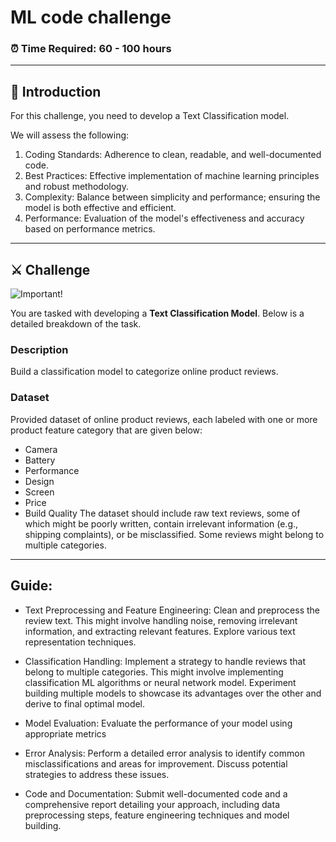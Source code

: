 # ML code challenge

### ⏰ Time Required: 60 - 100 hours

---

## 👋 Introduction

For this challenge, you need to develop a Text Classification model. 

We will assess the following:

1. Coding Standards: Adherence to clean, readable, and well-documented code.
2. Best Practices: Effective implementation of machine learning principles and robust methodology.
3. Complexity: Balance between simplicity and performance; ensuring the model is both effective and efficient.
4. Performance: Evaluation of the model's effectiveness and accuracy based on performance metrics. 

---
## ⚔️ Challenge

![Important!](https://img.shields.io/badge/Important-Read%20the%20challenge%20thoroughly%20before%20proceeding-red?style=for-the-badge&logo=react&link=# "Important")

You are tasked with developing a **Text Classification Model**. Below is a detailed breakdown of the task.

### Description
Build a classification model to categorize online product reviews.

### Dataset
Provided dataset of online product reviews, each labeled with one or more product feature category that are given below:
- Camera
- Battery
- Performance
- Design
- Screen
- Price
- Build Quality
The dataset should include raw text reviews, some of which might be poorly written, contain irrelevant information (e.g., shipping complaints), or be misclassified. Some reviews might belong to multiple categories.

---

## Guide:
- Text Preprocessing and Feature Engineering: Clean and preprocess the review text. This might involve handling noise, removing irrelevant information, and extracting relevant features. Explore various text representation techniques.

- Classification Handling: Implement a strategy to handle reviews that belong to multiple categories. This might involve implementing classification ML algorithms or neural network model. Experiment building multiple models to showcase its advantages over the other and derive to final optimal model.

- Model Evaluation: Evaluate the performance of your model using appropriate metrics

- Error Analysis: Perform a detailed error analysis to identify common misclassifications and areas for improvement. Discuss potential strategies to address these issues.

- Code and Documentation: Submit well-documented code and a comprehensive report detailing your approach, including data preprocessing steps, feature engineering techniques and model building.
